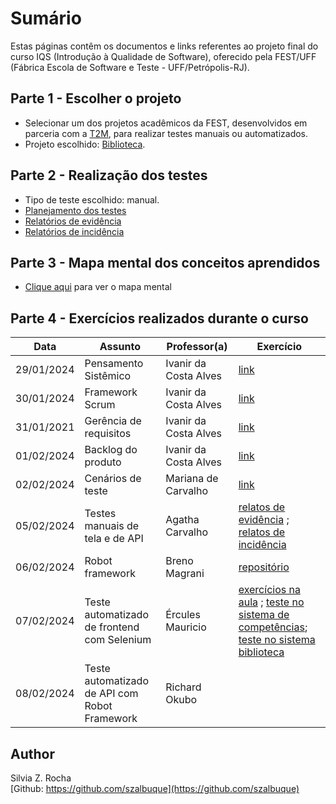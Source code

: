 # Sumário

Estas páginas contêm os documentos e links referentes ao projeto final do curso IQS (Introdução à Qualidade de Software), oferecido pela FEST/UFF (Fábrica Escola de Software e Teste - UFF/Petrópolis-RJ).

## Parte 1 - Escolher o projeto

* Selecionar um dos projetos acadêmicos da FEST, desenvolvidos em parceria com a [T2M](https://www.t2mlab.com/), para realizar testes manuais ou automatizados.
* Projeto escolhido: [Biblioteca](projetot2m.md).

## Parte 2 - Realização dos testes

* Tipo de teste escolhido: manual.
* [Planejamento dos testes](https://docs.google.com/spreadsheets/d/1hEgIWfgsMaLjLEGoloxnhIXonpwtvUpMMKowwmW113I/edit?usp=sharing)
* [Relatórios de evidência](https://docs.google.com/presentation/d/1c6vCY33_OUkFV6p8diFZvUswt6KTPwsP-TlMZKbc-x8/edit?usp=sharing)
* [Relatórios de incidência](https://docs.google.com/presentation/d/1gC4LufDFgmHKsLTxZyOQMcYCLhcyMKsSmx57glpgyQQ/edit?usp=sharing)

## Parte 3 - Mapa mental dos conceitos aprendidos

* [Clique aqui](https://www.plectica.com/maps/R4HIZ0RCC) para ver o mapa mental

## Parte 4 - Exercícios realizados durante o curso

| Data | Assunto | Professor(a) | Exercício |
|------|---------|--------------|-----------|
| 29/01/2024 | Pensamento Sistêmico | Ivanir da Costa Alves | [link](https://www.plectica.com/maps/ACPE9NRLE) |
| 30/01/2024 | Framework Scrum | Ivanir da Costa Alves | [link](https://www.plectica.com/maps/7HFKJB39O) |
| 31/01/2021 | Gerência de requisitos | Ivanir da Costa Alves |  [link](https://www.plectica.com/maps/AMOM7DHAK) |
| 01/02/2024 | Backlog do produto | Ivanir da Costa Alves | [link](https://www.plectica.com/maps/AMOM7DHAK)  |
| 02/02/2024 | Cenários de teste | Mariana de Carvalho | [link](https://docs.google.com/spreadsheets/d/1692MXrjMJ3rVK-aAANgPFA7UMcNdbDCU/edit?usp=drive_link&ouid=117500417519071961542&rtpof=true&sd=true) |
| 05/02/2024 | Testes manuais de tela e de API | Agatha Carvalho | [relatos de evidência](https://docs.google.com/document/d/1nfTgnv9PJox5rqcZG7WJW977y-MxDMGNyoHElaSPExA/edit?usp=sharing) ; [relatos de incidência](https://docs.google.com/document/d/1rOLVINnAxcUgo1bdhbi-gQjnCnVvS7Yw7nahFdFO5Gg/edit?usp=sharing)|
| 06/02/2024 | Robot framework | Breno Magrani | [repositório](https://github.com/szalbuque/robot-exercises/tree/main)|
| 07/02/2024 | Teste automatizado de frontend com Selenium | Ércules Mauricio | [exercícios na aula](https://github.com/szalbuque/robot-exercises/blob/7c2b19bc834f4124d322acd06b19a0342c0adaa7/aulaselenium.robot) ; [teste no sistema de competências](https://github.com/szalbuque/testes-automatizados-tela/blob/2b9b370aaa97b737a90171b4cd85d1f220988579/testacompetencia.robot); [teste no sistema biblioteca](https://github.com/szalbuque/testes-automatizados-tela/blob/5815622c42b4b10ce8aa0bac94f85cd9b0e374f6/telasdominio.robot)|
| 08/02/2024 | Teste automatizado de API com Robot Framework | Richard Okubo | |










## Author
Silvia Z. Rocha<br>
[Github: https://github.com/szalbuque](https://github.com/szalbuque)